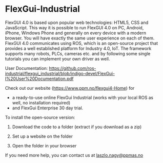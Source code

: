 # FlexGui-Industrial
FlexGUI 4.0 is based upon popular web technologies: HTML5, CSS and JavaScript. This way it is possible to run FlexGUI 4.0 on PC, Android, iPhone, Windows Phone and generally on every device with a modern browser. You will have exactly the same user experience on each of them. FlexGUI 4.0 communicates using ROS, which is an open-source project that provides a well established platform for Industry 4.0, IoT. The framework supports many robots, PLCs, cameras etc. and by following some single tutorials you can implement your own driver as well.

User Documentation: https://github.com/ros-industrial/flexgui_industrial/blob/indigo-devel/FlexGui-I%20User%20Documentation.pdf

Check out our website (https://www.ppm.no/flexgui4-Home) for 
- a ready-to-use online FlexGui Industrial (works with your local ROS as well, no installation required)
- and FlexGui Enterprise 30 day trial.

To install the open-source version: 

1. Download the code to a folder (extract if you download as a zip)

2. Set up a website on the folder

3. Open the folder in your browser

If you need more help, you can contact us at laszlo.nagy@ppmas.no

